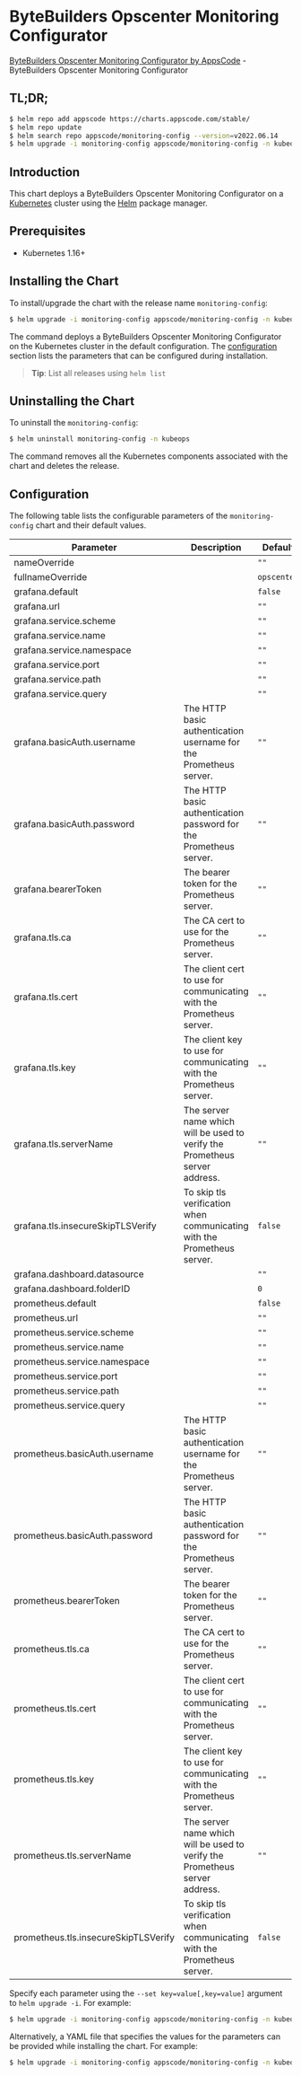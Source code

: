 # ByteBuilders Opscenter Monitoring Configurator

[ByteBuilders Opscenter Monitoring Configurator by AppsCode](https://github.com/bytebuilders/installer) - ByteBuilders Opscenter Monitoring Configurator

## TL;DR;

```bash
$ helm repo add appscode https://charts.appscode.com/stable/
$ helm repo update
$ helm search repo appscode/monitoring-config --version=v2022.06.14
$ helm upgrade -i monitoring-config appscode/monitoring-config -n kubeops --create-namespace --version=v2022.06.14
```

## Introduction

This chart deploys a ByteBuilders Opscenter Monitoring Configurator on a [Kubernetes](http://kubernetes.io) cluster using the [Helm](https://helm.sh) package manager.

## Prerequisites

- Kubernetes 1.16+

## Installing the Chart

To install/upgrade the chart with the release name `monitoring-config`:

```bash
$ helm upgrade -i monitoring-config appscode/monitoring-config -n kubeops --create-namespace --version=v2022.06.14
```

The command deploys a ByteBuilders Opscenter Monitoring Configurator on the Kubernetes cluster in the default configuration. The [configuration](#configuration) section lists the parameters that can be configured during installation.

> **Tip**: List all releases using `helm list`

## Uninstalling the Chart

To uninstall the `monitoring-config`:

```bash
$ helm uninstall monitoring-config -n kubeops
```

The command removes all the Kubernetes components associated with the chart and deletes the release.

## Configuration

The following table lists the configurable parameters of the `monitoring-config` chart and their default values.

|              Parameter               |                                 Description                                 |        Default         |
|--------------------------------------|-----------------------------------------------------------------------------|------------------------|
| nameOverride                         |                                                                             | <code>""</code>        |
| fullnameOverride                     |                                                                             | <code>opscenter</code> |
| grafana.default                      |                                                                             | <code>false</code>     |
| grafana.url                          |                                                                             | <code>""</code>        |
| grafana.service.scheme               |                                                                             | <code>""</code>        |
| grafana.service.name                 |                                                                             | <code>""</code>        |
| grafana.service.namespace            |                                                                             | <code>""</code>        |
| grafana.service.port                 |                                                                             | <code>""</code>        |
| grafana.service.path                 |                                                                             | <code>""</code>        |
| grafana.service.query                |                                                                             | <code>""</code>        |
| grafana.basicAuth.username           | The HTTP basic authentication username for the Prometheus server.           | <code>""</code>        |
| grafana.basicAuth.password           | The HTTP basic authentication password for the Prometheus server.           | <code>""</code>        |
| grafana.bearerToken                  | The bearer token for the Prometheus server.                                 | <code>""</code>        |
| grafana.tls.ca                       | The CA cert to use for the Prometheus server.                               | <code>""</code>        |
| grafana.tls.cert                     | The client cert to use for communicating with the Prometheus server.        | <code>""</code>        |
| grafana.tls.key                      | The client key to use for communicating with the Prometheus server.         | <code>""</code>        |
| grafana.tls.serverName               | The server name which will be used to verify the Prometheus server address. | <code>""</code>        |
| grafana.tls.insecureSkipTLSVerify    | To skip tls verification when communicating with the Prometheus server.     | <code>false</code>     |
| grafana.dashboard.datasource         |                                                                             | <code>""</code>        |
| grafana.dashboard.folderID           |                                                                             | <code>0</code>         |
| prometheus.default                   |                                                                             | <code>false</code>     |
| prometheus.url                       |                                                                             | <code>""</code>        |
| prometheus.service.scheme            |                                                                             | <code>""</code>        |
| prometheus.service.name              |                                                                             | <code>""</code>        |
| prometheus.service.namespace         |                                                                             | <code>""</code>        |
| prometheus.service.port              |                                                                             | <code>""</code>        |
| prometheus.service.path              |                                                                             | <code>""</code>        |
| prometheus.service.query             |                                                                             | <code>""</code>        |
| prometheus.basicAuth.username        | The HTTP basic authentication username for the Prometheus server.           | <code>""</code>        |
| prometheus.basicAuth.password        | The HTTP basic authentication password for the Prometheus server.           | <code>""</code>        |
| prometheus.bearerToken               | The bearer token for the Prometheus server.                                 | <code>""</code>        |
| prometheus.tls.ca                    | The CA cert to use for the Prometheus server.                               | <code>""</code>        |
| prometheus.tls.cert                  | The client cert to use for communicating with the Prometheus server.        | <code>""</code>        |
| prometheus.tls.key                   | The client key to use for communicating with the Prometheus server.         | <code>""</code>        |
| prometheus.tls.serverName            | The server name which will be used to verify the Prometheus server address. | <code>""</code>        |
| prometheus.tls.insecureSkipTLSVerify | To skip tls verification when communicating with the Prometheus server.     | <code>false</code>     |


Specify each parameter using the `--set key=value[,key=value]` argument to `helm upgrade -i`. For example:

```bash
$ helm upgrade -i monitoring-config appscode/monitoring-config -n kubeops --create-namespace --version=v2022.06.14 --set fullnameOverride=opscenter
```

Alternatively, a YAML file that specifies the values for the parameters can be provided while
installing the chart. For example:

```bash
$ helm upgrade -i monitoring-config appscode/monitoring-config -n kubeops --create-namespace --version=v2022.06.14 --values values.yaml
```
